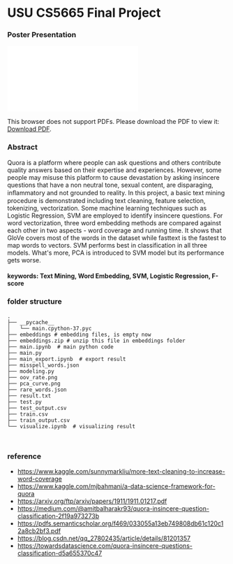 # USU CS5665 Final Project 
### Poster Presentation

<object data="poster-HaixuanGuo.pdf" type="application/pdf" width="900px" height="auto">
    <embed src="poster-HaixuanGuo.pdf">
        <p>This browser does not support PDFs. Please download the PDF to view it: <a href="./poster-HaixuanGuo.pdf">Download PDF</a>.</p>
    </embed>
</object>

### Abstract
Quora is a platform where people can ask questions and others contribute quality answers based on their expertise and experiences. However,
some people may misuse this platform to cause devastation by asking insincere questions that have a non neutral tone, sexual content, are disparaging, inﬂammatory
and not grounded to reality. In this project, a basic text mining procedure is demonstrated including text cleaning, feature selection, tokenizing, vectorization. Some machine learning techniques such as Logistic Regression, SVM are employed to identify insincere questions. For word vectorization, three word embedding methods are compared against each other in two aspects - word coverage and running time.
It shows that GloVe covers most of the words in the dataset while fasttext is the fastest to map words to vectors. SVM performs best in classification in all three models. What's more, PCA is introduced to SVM model but its performance gets worse.  



#### keywords: Text Mining, Word Embedding, SVM, Logistic Regression, F-score

### folder structure

```
.
├── __pycache__
│   └── main.cpython-37.pyc
├── embeddings # embedding files, is empty now
├── embeddings.zip # unzip this file in embeddings folder
├── main.ipynb  # main python code
├── main.py
├── main_export.ipynb  # export result
├── misspell_words.json
├── modeling.py
├── oov_rate.png
├── pca_curve.png
├── rare_words.json
├── result.txt
├── test.py
├── test_output.csv
├── train.csv
├── train_output.csv
└── visualize.ipynb  # visualizing result 



```

### reference
- https://www.kaggle.com/sunnymarkliu/more-text-cleaning-to-increase-word-coverage
- https://www.kaggle.com/mjbahmani/a-data-science-framework-for-quora
- https://arxiv.org/ftp/arxiv/papers/1911/1911.01217.pdf
- https://medium.com/@amitbalharakr93/quora-insincere-question-classification-2f19a973273b
- https://pdfs.semanticscholar.org/f469/033055a13eb749808db61c120c12a8cb2bf3.pdf
- https://blog.csdn.net/qq_27802435/article/details/81201357
- https://towardsdatascience.com/quora-insincere-questions-classification-d5a655370c47
 
 

